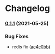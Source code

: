 # Changelog

### [0.1.1](https://www.github.com/bharathkkb/mono-bp-test5/compare/redis-bucket-blueprint-v0.1.0...redis-bucket-blueprint-v0.1.1) (2021-05-25)


### Bug Fixes

* redis fix ([ac4e0bb](https://www.github.com/bharathkkb/mono-bp-test5/commit/ac4e0bbcac695f59e6fce6e98e21979db6c4c6b6))
